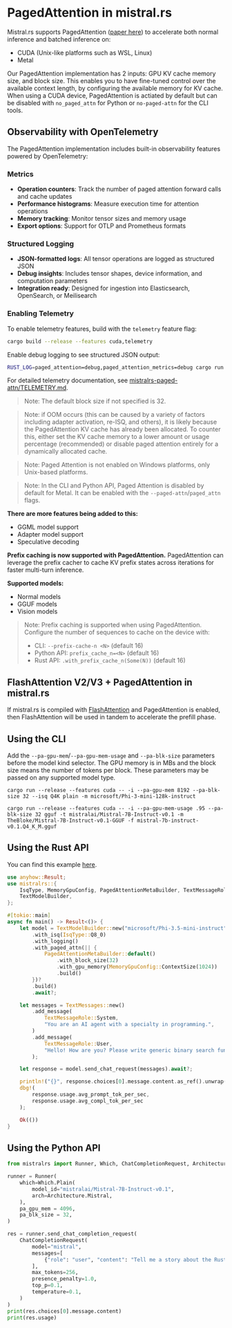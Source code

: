 # PagedAttention in mistral.rs

Mistral.rs supports PagedAttention ([paper here](https://arxiv.org/abs/2309.06180)) to accelerate both normal inference and batched inference on:
- CUDA (Unix-like platforms such as WSL, Linux)
- Metal

Our PagedAttention implementation has 2 inputs: GPU KV cache memory size, and block size. This enables you to have fine-tuned control over the available context length, by configuring the available memory for KV cache. When using a CUDA device, PagedAttention is actiated by default but can be disabled with `no_paged_attn` for Python or `no-paged-attn` for the CLI tools.

## Observability with OpenTelemetry

The PagedAttention implementation includes built-in observability features powered by OpenTelemetry:

### Metrics
- **Operation counters**: Track the number of paged attention forward calls and cache updates
- **Performance histograms**: Measure execution time for attention operations
- **Memory tracking**: Monitor tensor sizes and memory usage
- **Export options**: Support for OTLP and Prometheus formats

### Structured Logging
- **JSON-formatted logs**: All tensor operations are logged as structured JSON
- **Debug insights**: Includes tensor shapes, device information, and computation parameters
- **Integration ready**: Designed for ingestion into Elasticsearch, OpenSearch, or Meilisearch

### Enabling Telemetry

To enable telemetry features, build with the `telemetry` feature flag:

```bash
cargo build --release --features cuda,telemetry
```

Enable debug logging to see structured JSON output:

```bash
RUST_LOG=paged_attention=debug,paged_attention_metrics=debug cargo run ...
```

For detailed telemetry documentation, see [mistralrs-paged-attn/TELEMETRY.md](../mistralrs-paged-attn/TELEMETRY.md).

> Note: The default block size if not specified is 32.

> Note: if OOM occurs (this can be caused by a variety of factors including adapter activation, re-ISQ, and others), it is likely because the PagedAttention KV cache has already been allocated. To counter this, either set the KV cache memory to a lower amount or usage percentage (recommended) or disable paged attention entirely for a dynamically allocated cache.

> Note: Paged Attention is not enabled on Windows platforms, only Unix-based platforms.

> Note: In the CLI and Python API, Paged Attention is disabled by default for Metal. It can be enabled with the `--paged-attn`/`paged_attn` flags.

**There are more features being added to this:**
- GGML model support
- Adapter model support
- Speculative decoding

**Prefix caching is now supported with PagedAttention.** PagedAttention can leverage the prefix cacher to cache KV prefix states across iterations for faster multi-turn inference.

**Supported models:**
- Normal models
- GGUF models
- Vision models

> Note: Prefix caching is supported when using PagedAttention. Configure the number of sequences to cache on the device with:
> - CLI: `--prefix-cache-n <N>` (default 16)
> - Python API: `prefix_cache_n=<N>` (default 16)
> - Rust API: `.with_prefix_cache_n(Some(N))` (default 16)

## FlashAttention V2/V3 + PagedAttention in mistral.rs

If mistral.rs is compiled with [FlashAttention](FLASH_ATTENTION.md) and PagedAttention is enabled, then FlashAttention will be used in tandem to accelerate
the prefill phase.

## Using the CLI

Add the `--pa-gpu-mem`/`--pa-gpu-mem-usage` and `--pa-blk-size` parameters before the model kind selector. The GPU memory is in MBs and the block size means the number of tokens per block. These parameters may be passed on any supported model type.

```
cargo run --release --features cuda -- -i --pa-gpu-mem 8192 --pa-blk-size 32 --isq Q4K plain -m microsoft/Phi-3-mini-128k-instruct
```

```
cargo run --release --features cuda -- -i --pa-gpu-mem-usage .95 --pa-blk-size 32 gguf -t mistralai/Mistral-7B-Instruct-v0.1 -m TheBloke/Mistral-7B-Instruct-v0.1-GGUF -f mistral-7b-instruct-v0.1.Q4_K_M.gguf
```

## Using the Rust API
You can find this example [here](../mistralrs/examples/paged_attn/main.rs).

```rust
use anyhow::Result;
use mistralrs::{
    IsqType, MemoryGpuConfig, PagedAttentionMetaBuilder, TextMessageRole, TextMessages,
    TextModelBuilder,
};

#[tokio::main]
async fn main() -> Result<()> {
    let model = TextModelBuilder::new("microsoft/Phi-3.5-mini-instruct")
        .with_isq(IsqType::Q8_0)
        .with_logging()
        .with_paged_attn(|| {
            PagedAttentionMetaBuilder::default()
                .with_block_size(32)
                .with_gpu_memory(MemoryGpuConfig::ContextSize(1024))
                .build()
        })?
        .build()
        .await?;

    let messages = TextMessages::new()
        .add_message(
            TextMessageRole::System,
            "You are an AI agent with a specialty in programming.",
        )
        .add_message(
            TextMessageRole::User,
            "Hello! How are you? Please write generic binary search function in Rust.",
        );

    let response = model.send_chat_request(messages).await?;

    println!("{}", response.choices[0].message.content.as_ref().unwrap());
    dbg!(
        response.usage.avg_prompt_tok_per_sec,
        response.usage.avg_compl_tok_per_sec
    );

    Ok(())
}
```

## Using the Python API
```py
from mistralrs import Runner, Which, ChatCompletionRequest, Architecture

runner = Runner(
    which=Which.Plain(
        model_id="mistralai/Mistral-7B-Instruct-v0.1",
        arch=Architecture.Mistral,
    ),
    pa_gpu_mem = 4096,
    pa_blk_size = 32,
)

res = runner.send_chat_completion_request(
    ChatCompletionRequest(
        model="mistral",
        messages=[
            {"role": "user", "content": "Tell me a story about the Rust type system."}
        ],
        max_tokens=256,
        presence_penalty=1.0,
        top_p=0.1,
        temperature=0.1,
    )
)
print(res.choices[0].message.content)
print(res.usage)
```